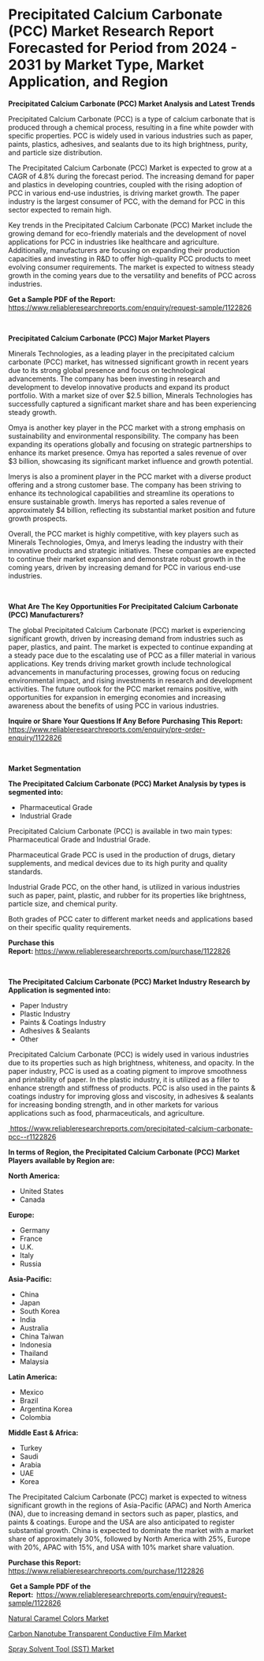 <p><h1>Precipitated Calcium Carbonate (PCC) Market Research Report Forecasted for Period from 2024 -  2031 by Market Type, Market Application, and Region</h1></p><p><strong>Precipitated Calcium Carbonate (PCC) Market Analysis and Latest Trends</strong></p>
<p><p>Precipitated Calcium Carbonate (PCC) is a type of calcium carbonate that is produced through a chemical process, resulting in a fine white powder with specific properties. PCC is widely used in various industries such as paper, paints, plastics, adhesives, and sealants due to its high brightness, purity, and particle size distribution.</p><p>The Precipitated Calcium Carbonate (PCC) Market is expected to grow at a CAGR of 4.8% during the forecast period. The increasing demand for paper and plastics in developing countries, coupled with the rising adoption of PCC in various end-use industries, is driving market growth. The paper industry is the largest consumer of PCC, with the demand for PCC in this sector expected to remain high.</p><p>Key trends in the Precipitated Calcium Carbonate (PCC) Market include the growing demand for eco-friendly materials and the development of novel applications for PCC in industries like healthcare and agriculture. Additionally, manufacturers are focusing on expanding their production capacities and investing in R&D to offer high-quality PCC products to meet evolving consumer requirements. The market is expected to witness steady growth in the coming years due to the versatility and benefits of PCC across industries.</p></p>
<p><strong>Get a Sample PDF of the Report:&nbsp;</strong> <a href="https://www.reliableresearchreports.com/enquiry/request-sample/1122826">https://www.reliableresearchreports.com/enquiry/request-sample/1122826</a></p>
<p>&nbsp;</p>
<p><strong>Precipitated Calcium Carbonate (PCC) Major Market Players</strong></p>
<p><p>Minerals Technologies, as a leading player in the precipitated calcium carbonate (PCC) market, has witnessed significant growth in recent years due to its strong global presence and focus on technological advancements. The company has been investing in research and development to develop innovative products and expand its product portfolio. With a market size of over $2.5 billion, Minerals Technologies has successfully captured a significant market share and has been experiencing steady growth.</p><p>Omya is another key player in the PCC market with a strong emphasis on sustainability and environmental responsibility. The company has been expanding its operations globally and focusing on strategic partnerships to enhance its market presence. Omya has reported a sales revenue of over $3 billion, showcasing its significant market influence and growth potential.</p><p>Imerys is also a prominent player in the PCC market with a diverse product offering and a strong customer base. The company has been striving to enhance its technological capabilities and streamline its operations to ensure sustainable growth. Imerys has reported a sales revenue of approximately $4 billion, reflecting its substantial market position and future growth prospects.</p><p>Overall, the PCC market is highly competitive, with key players such as Minerals Technologies, Omya, and Imerys leading the industry with their innovative products and strategic initiatives. These companies are expected to continue their market expansion and demonstrate robust growth in the coming years, driven by increasing demand for PCC in various end-use industries.</p></p>
<p>&nbsp;</p>
<p><strong>What Are The Key Opportunities For Precipitated Calcium Carbonate (PCC) Manufacturers?</strong></p>
<p><p>The global Precipitated Calcium Carbonate (PCC) market is experiencing significant growth, driven by increasing demand from industries such as paper, plastics, and paint. The market is expected to continue expanding at a steady pace due to the escalating use of PCC as a filler material in various applications. Key trends driving market growth include technological advancements in manufacturing processes, growing focus on reducing environmental impact, and rising investments in research and development activities. The future outlook for the PCC market remains positive, with opportunities for expansion in emerging economies and increasing awareness about the benefits of using PCC in various industries.</p></p>
<p><strong>Inquire or Share Your Questions If Any Before Purchasing This Report:</strong> <a href="https://www.reliableresearchreports.com/enquiry/pre-order-enquiry/1122826">https://www.reliableresearchreports.com/enquiry/pre-order-enquiry/1122826</a></p>
<p>&nbsp;</p>
<p><strong>Market Segmentation</strong></p>
<p><strong>The Precipitated Calcium Carbonate (PCC) Market Analysis by types is segmented into:</strong></p>
<p><ul><li>Pharmaceutical Grade</li><li>Industrial Grade</li></ul></p>
<p><p>Precipitated Calcium Carbonate (PCC) is available in two main types: Pharmaceutical Grade and Industrial Grade. </p><p>Pharmaceutical Grade PCC is used in the production of drugs, dietary supplements, and medical devices due to its high purity and quality standards. </p><p>Industrial Grade PCC, on the other hand, is utilized in various industries such as paper, paint, plastic, and rubber for its properties like brightness, particle size, and chemical purity.</p><p>Both grades of PCC cater to different market needs and applications based on their specific quality requirements.</p></p>
<p><strong>Purchase this Report:&nbsp;</strong><a href="https://www.reliableresearchreports.com/purchase/1122826">https://www.reliableresearchreports.com/purchase/1122826</a></p>
<p>&nbsp;</p>
<p><strong>The Precipitated Calcium Carbonate (PCC) Market Industry Research by Application is segmented into:</strong></p>
<p><ul><li>Paper Industry</li><li>Plastic Industry</li><li>Paints & Coatings Industry</li><li>Adhesives & Sealants</li><li>Other</li></ul></p>
<p><p>Precipitated Calcium Carbonate (PCC) is widely used in various industries due to its properties such as high brightness, whiteness, and opacity. In the paper industry, PCC is used as a coating pigment to improve smoothness and printability of paper. In the plastic industry, it is utilized as a filler to enhance strength and stiffness of products. PCC is also used in the paints & coatings industry for improving gloss and viscosity, in adhesives & sealants for increasing bonding strength, and in other markets for various applications such as food, pharmaceuticals, and agriculture.</p></p>
<p><a href="https://www.reliableresearchreports.com/precipitated-calcium-carbonate-pcc--r1122826">&nbsp;https://www.reliableresearchreports.com/precipitated-calcium-carbonate-pcc--r1122826</a></p>
<p><strong>In terms of Region, the Precipitated Calcium Carbonate (PCC) Market Players available by Region are:</strong></p>
<p>
    <p> <strong> North America: </strong>
        <ul>
            <li>United States</li>
            <li>Canada</li>
        </ul>
        </p> 
    <p> <strong> Europe: </strong>
        <ul>
            <li>Germany</li>
            <li>France</li>
            <li>U.K.</li>
            <li>Italy</li>
            <li>Russia</li>
        </ul>
        </p> 
    <p> <strong> Asia-Pacific: </strong>
        <ul>
            <li>China</li>
            <li>Japan</li>
            <li>South Korea</li>
            <li>India</li>
            <li>Australia</li>
            <li>China Taiwan</li>
            <li>Indonesia</li>
            <li>Thailand</li>
            <li>Malaysia</li>
        </ul>
        </p> 
    <p> <strong> Latin America: </strong>
        <ul>
            <li>Mexico</li>
            <li>Brazil</li>
            <li>Argentina Korea</li>
            <li>Colombia</li>
        </ul>
        </p> 
    <p> <strong> Middle East & Africa: </strong>
        <ul>
            <li>Turkey</li>
            <li>Saudi</li>
            <li>Arabia</li>
            <li>UAE</li>
            <li>Korea</li>
        </ul>
    </p>
    </p>
<p><p>The Precipitated Calcium Carbonate (PCC) market is expected to witness significant growth in the regions of Asia-Pacific (APAC) and North America (NA), due to increasing demand in sectors such as paper, plastics, and paints & coatings. Europe and the USA are also anticipated to register substantial growth. China is expected to dominate the market with a market share of approximately 30%, followed by North America with 25%, Europe with 20%, APAC with 15%, and USA with 10% market share valuation.</p></p>
<p><strong>Purchase this Report: </strong><a href="https://www.reliableresearchreports.com/purchase/1122826">https://www.reliableresearchreports.com/purchase/1122826</a></p>
<p>&nbsp;<strong>Get a Sample PDF of the Report:&nbsp;&nbsp;</strong><a href="https://www.reliableresearchreports.com/enquiry/request-sample/1122826">https://www.reliableresearchreports.com/enquiry/request-sample/1122826</a></p>
<p><strong></strong></p>
<p><p><a href="https://github.com/btwcqfvq34/Market-Research-Report-List-1/blob/main/natural-caramel-colors-market.md">Natural Caramel Colors Market</a></p><p><a href="https://github.com/sleepman642/Market-Research-Report-List-1/blob/main/carbon-nanotube-transparent-conductive-film-market.md">Carbon Nanotube Transparent Conductive Film Market</a></p><p><a href="https://view.publitas.com/reportprime-1/insights-into-the-spray-solvent-tool-sst-industry-market-financial-status-market-size-and-revenue-analysis-up-to-2031/">Spray Solvent Tool (SST) Market</a></p></p>